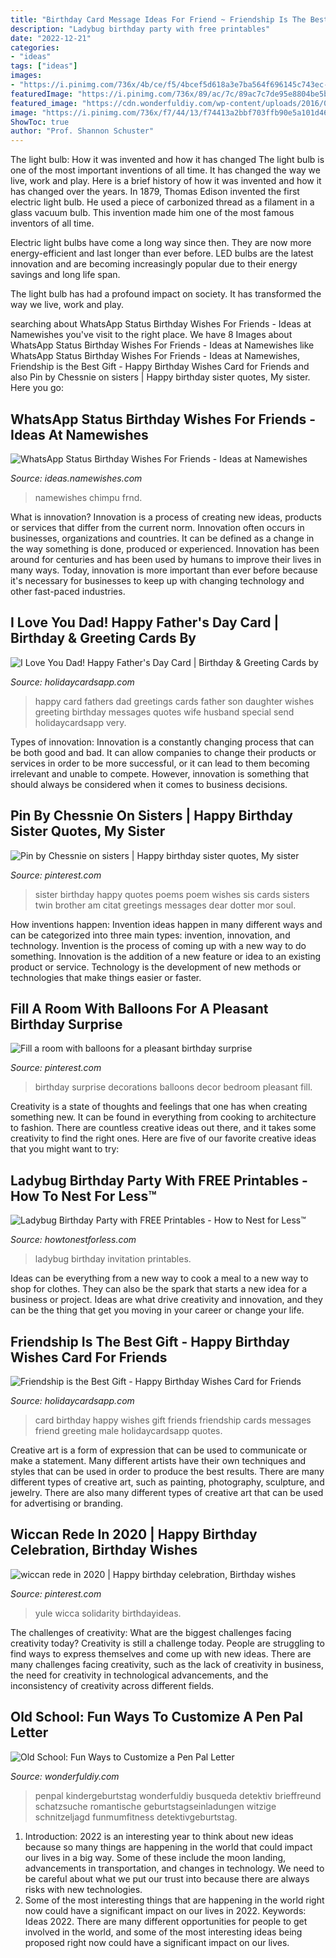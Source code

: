 ```yaml
---
title: "Birthday Card Message Ideas For Friend ~ Friendship Is The Best Gift"
description: "Ladybug birthday party with free printables"
date: "2022-12-21"
categories:
- "ideas"
tags: ["ideas"]
images:
- "https://i.pinimg.com/736x/4b/ce/f5/4bcef5d618a3e7ba564f696145c743ec--hey-soul-sister-twin.jpg"
featuredImage: "https://i.pinimg.com/736x/89/ac/7c/89ac7c7de95e8804be5bd0c198e00546.jpg"
featured_image: "https://cdn.wonderfuldiy.com/wp-content/uploads/2016/09/Message-balloon.jpg"
image: "https://i.pinimg.com/736x/f7/44/13/f74413a2bbf703ffb90e5a101d46da27--birthday-surprises-special-birthday.jpg"
ShowToc: true
author: "Prof. Shannon Schuster"
---
```



The light bulb: How it was invented and how it has changed
The light bulb is one of the most important inventions of all time. It has changed the way we live, work and play. Here is a brief history of how it was invented and how it has changed over the years.
In 1879, Thomas Edison invented the first electric light bulb. He used a piece of carbonized thread as a filament in a glass vacuum bulb. This invention made him one of the most famous inventors of all time.

Electric light bulbs have come a long way since then. They are now more energy-efficient and last longer than ever before. LED bulbs are the latest innovation and are becoming increasingly popular due to their energy savings and long life span.

The light bulb has had a profound impact on society. It has transformed the way we live, work and play.

	

		
searching about WhatsApp Status Birthday Wishes For Friends - Ideas at Namewishes you've visit to the right place. We have 8 Images about WhatsApp Status Birthday Wishes For Friends - Ideas at Namewishes like WhatsApp Status Birthday Wishes For Friends - Ideas at Namewishes, Friendship is the Best Gift - Happy Birthday Wishes Card for Friends and also Pin by Chessnie on sisters | Happy birthday sister quotes, My sister. Here you go:
		
    
## WhatsApp Status Birthday Wishes For Friends - Ideas At Namewishes

<img loading=lazy src="https://ideas.namewishes.com/wp-content/uploads/2020/12/1403a7db67813e0f9c3ca4d43348831c.jpg" onerror="this.onerror=null;this.src='https://tse2.mm.bing.net/th?id=OIP.sKo9fmpLYmUVTIjlvOaaIwHaLH&amp;pid=15.1';" alt="WhatsApp Status Birthday Wishes For Friends - Ideas at Namewishes">

_Source: ideas.namewishes.com_

>namewishes chimpu frnd. 

	

What is innovation?
Innovation is a process of creating new ideas, products or services that differ from the current norm. Innovation often occurs in businesses, organizations and countries. It can be defined as a change in the way something is done, produced or experienced. 
Innovation has been around for centuries and has been used by humans to improve their lives in many ways. Today, innovation is more important than ever before because it's necessary for businesses to keep up with changing technology and other fast-paced industries.

    
## I Love You Dad! Happy Father&#039;s Day Card | Birthday &amp; Greeting Cards By

<img loading=lazy src="https://www.holidaycardsapp.com/assets/card/father27.png" onerror="this.onerror=null;this.src='https://tse3.mm.bing.net/th?id=OIP.LKAUfO-ccVpMdSQ7kKVyaQAAAA&amp;pid=15.1';" alt="I Love You Dad! Happy Father&#039;s Day Card | Birthday &amp; Greeting Cards by">

_Source: holidaycardsapp.com_

>happy card fathers dad greetings cards father son daughter wishes greeting birthday messages quotes wife husband special send holidaycardsapp very. 

	

Types of innovation:
Innovation is a constantly changing process that can be both good and bad. It can allow companies to change their products or services in order to be more successful, or it can lead to them becoming irrelevant and unable to compete. However, innovation is something that should always be considered when it comes to business decisions.

    
## Pin By Chessnie On Sisters | Happy Birthday Sister Quotes, My Sister

<img loading=lazy src="https://i.pinimg.com/736x/4b/ce/f5/4bcef5d618a3e7ba564f696145c743ec--hey-soul-sister-twin.jpg" onerror="this.onerror=null;this.src='https://tse4.mm.bing.net/th?id=OIP.nqgUe-k9sBTuLnrVcWMA8ADSEp&amp;pid=15.1';" alt="Pin by Chessnie on sisters | Happy birthday sister quotes, My sister">

_Source: pinterest.com_

>sister birthday happy quotes poems poem wishes sis cards sisters twin brother am citat greetings messages dear dotter mor soul. 

	

How inventions happen:
Invention ideas happen in many different ways and can be categorized into three main types: invention, innovation, and technology. Invention is the process of coming up with a new way to do something. Innovation is the addition of a new feature or idea to an existing product or service. Technology is the development of new methods or technologies that make things easier or faster.

    
## Fill A Room With Balloons For A Pleasant Birthday Surprise

<img loading=lazy src="https://i.pinimg.com/736x/f7/44/13/f74413a2bbf703ffb90e5a101d46da27--birthday-surprises-special-birthday.jpg" onerror="this.onerror=null;this.src='https://tse3.mm.bing.net/th?id=OIP.i-OrKkYt63QADa2f4N0giwDhEs&amp;pid=15.1';" alt="Fill a room with balloons for a pleasant birthday surprise">

_Source: pinterest.com_

>birthday surprise decorations balloons decor bedroom pleasant fill. 

	

Creativity is a state of thoughts and feelings that one has when creating something new. It can be found in everything from cooking to architecture to fashion. There are countless creative ideas out there, and it takes some creativity to find the right ones. Here are five of our favorite creative ideas that you might want to try: 

    
## Ladybug Birthday Party With FREE Printables - How To Nest For Less™

<img loading=lazy src="https://howtonestforless.com/wp-content/uploads/2012/03/ladybug-birthday-invitation-428x600.jpg" onerror="this.onerror=null;this.src='https://tse3.mm.bing.net/th?id=OIP.bQPGnRsg-NH9M0_BU9HD1AAAAA&amp;pid=15.1';" alt="Ladybug Birthday Party with FREE Printables - How to Nest for Less™">

_Source: howtonestforless.com_

>ladybug birthday invitation printables. 

	

Ideas can be everything from a new way to cook a meal to a new way to shop for clothes. They can also be the spark that starts a new idea for a business or project. Ideas are what drive creativity and innovation, and they can be the thing that get you moving in your career or change your life.

    
## Friendship Is The Best Gift - Happy Birthday Wishes Card For Friends

<img loading=lazy src="https://www.holidaycardsapp.com/assets/card/b_day_ffre77.png" onerror="this.onerror=null;this.src='https://tse3.mm.bing.net/th?id=OIP.r3MpfEZF1Q7IlddZboSmFwHaJ3&amp;pid=15.1';" alt="Friendship is the Best Gift - Happy Birthday Wishes Card for Friends">

_Source: holidaycardsapp.com_

>card birthday happy wishes gift friends friendship cards messages friend greeting male holidaycardsapp quotes. 

	

Creative art is a form of expression that can be used to communicate or make a statement. Many different artists have their own techniques and styles that can be used in order to produce the best results. There are many different types of creative art, such as painting, photography, sculpture, and jewelry. There are also many different types of creative art that can be used for advertising or branding.

    
## Wiccan Rede In 2020 | Happy Birthday Celebration, Birthday Wishes

<img loading=lazy src="https://i.pinimg.com/736x/89/ac/7c/89ac7c7de95e8804be5bd0c198e00546.jpg" onerror="this.onerror=null;this.src='https://tse3.mm.bing.net/th?id=OIP.Dm_AF5lGnu6_eDZyqwr1CQHaHa&amp;pid=15.1';" alt="wiccan rede in 2020 | Happy birthday celebration, Birthday wishes">

_Source: pinterest.com_

>yule wicca solidarity birthdayideas. 

	

The challenges of creativity: What are the biggest challenges facing creativity today?
Creativity is still a challenge today. People are struggling to find ways to express themselves and come up with new ideas. There are many challenges facing creativity, such as the lack of creativity in business, the need for creativity in technological advancements, and the inconsistency of creativity across different fields.

    
## Old School: Fun Ways To Customize A Pen Pal Letter

<img loading=lazy src="https://cdn.wonderfuldiy.com/wp-content/uploads/2016/09/Message-balloon.jpg" onerror="this.onerror=null;this.src='https://tse3.mm.bing.net/th?id=OIP.__z73XrbdM9EuBQPgmxJ-QHaNI&amp;pid=15.1';" alt="Old School: Fun Ways to Customize a Pen Pal Letter">

_Source: wonderfuldiy.com_

>penpal kindergeburtstag wonderfuldiy busqueda detektiv brieffreund schatzsuche romantische geburtstagseinladungen witzige schnitzeljagd funmumfitness detektivgeburtstag. 

	

1) Introduction: 2022 is an interesting year to think about new ideas because so many things are happening in the world that could impact our lives in a big way. Some of these include the moon landing, advancements in transportation, and changes in technology. We need to be careful about what we put our trust into because there are always risks with new technologies.
2) Some of the most interesting things that are happening in the world right now could have a significant impact on our lives in 2022. Keywords: Ideas 2022. There are many different opportunities for people to get involved in the world, and some of the most interesting ideas being proposed right now could have a significant impact on our lives.

